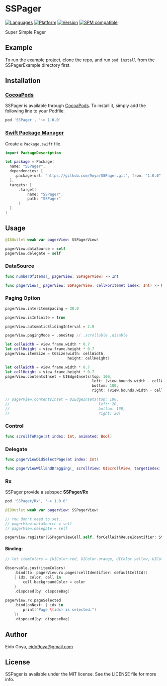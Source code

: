 # SSPager

[![Languages](https://img.shields.io/badge/language-swift%205.0-FF69B4.svg?style=plastic)](#) 
[![Platform](https://img.shields.io/badge/platform-iOS%20-blue.svg?style=plastic)](https://github.com/9oya/SSPager)
[![Version](https://img.shields.io/cocoapods/v/SSPager.svg?style=plastic)](https://github.com/9oya/SSPager)
[![SPM compatible](https://img.shields.io/badge/SPM-compatible-FF9966.svg?style=plastic)](https://swift.org/package-manager/)

Super Simple Pager

## Example

To run the example project, clone the repo, and run `pod install` from the SSPagerExample directory first.

## Installation

### [CocoaPods](https://guides.cocoapods.org/using/using-cocoapods.html)

SSPager is available through [CocoaPods](http://cocoapods.org). To install
it, simply add the following line to your Podfile:

```ruby
pod 'SSPager', '~> 1.0.0'
```


### [Swift Package Manager](https://github.com/apple/swift-package-manager)

Create a `Package.swift` file.

```swift
import PackageDescription

let package = Package(
  name: "SSPager",
  dependencies: [
    .package(url: "https://github.com/9oya/SSPager.git", from: "1.0.0")
  ],
  targets: [
      .target(
          name: "SSPager",
          path: "SSPager"
      )
  ]
)
```


## Usage

```swift
@IBOutlet weak var pagerView: SSPagerView!
```

```swift
pagerView.dataSource = self
pagerView.delegate = self
```

### DataSource

```swift
func numberOfItems(_ pagerView: SSPagerView) -> Int

func pagerView(_ pagerView: SSPagerView, cellForItemAt index: Int) -> UICollectionViewCell
```

### Paging Option

```swift
pagerView.interitemSpacing = 20.0
```

```swift
pagerView.isInfinite = true
```

```swift
pagerView.automaticSlidingInterval = 2.0
```

```swift
pagerView.pagingMode = .oneStep // .scrollable .disable
```

```swift
let cellWidth = view.frame.width * 0.7
let cellHeight = view.frame.height * 0.7  
pagerView.itemSize = CGSize(width: cellWidth,
                            height: cellHeight)
```

```swift
let cellWidth = view.frame.width * 0.7
let cellHeight = view.frame.height * 0.7
pagerView.contentsInset = UIEdgeInsets(top: 100,
                                       left: (view.bounds.width - cellWidth) / 2,
                                       bottom: 100,
                                       right: (view.bounds.width - cellWidth) / 2)

// pagerView.contentsInset = UIEdgeInsets(top: 100,
//                                        left: 20,
//                                        bottom: 100,
//                                        right: 20)
```

### Control

```swift
func scrollToPage(at index: Int, animated: Bool)
```

### Delegate

```swift
func pagerViewDidSelectPage(at index: Int)

func pagerViewWillEndDragging(_ scrollView: UIScrollView, targetIndex: Int)
```

### Rx

SSPager provide a subspec **SSPager/Rx**
```ruby
pod 'SSPager/Rx', '~> 1.0.0'
```

```swift
@IBOutlet weak var pagerView: SSPagerView!
```

```swift
// You don't need to set...
// pagerView.dataSource = self
// pagerView.delegate = self
```

```swift
pagerView.register(SSPagerViewCell.self, forCellWithReuseIdentifier: String(describing: SSPagerViewCell.self))
```

#### Binding:


```swift
// let itemColors = [UIColor.red, UIColor.orange, UIColor.yellow, UIColor.green, UIColor.blue]

Observable.just(itemColors)
    .bind(to: pagerView.rx.pages(cellIdentifier: defaultCellId)) 
    { idx, color, cell in
        cell.backgroundColor = color
    }
    .disposed(by: disposeBag)
        
pagerView.rx.pageSelected
    .bind(onNext: { idx in
        print("Page \(idx) is selected.")
    })
    .disposed(by: disposeBag)
```

## Author

Eido Goya, eido9oya@gmail.com

## License

SSPager is available under the MIT license. See the LICENSE file for more info.
